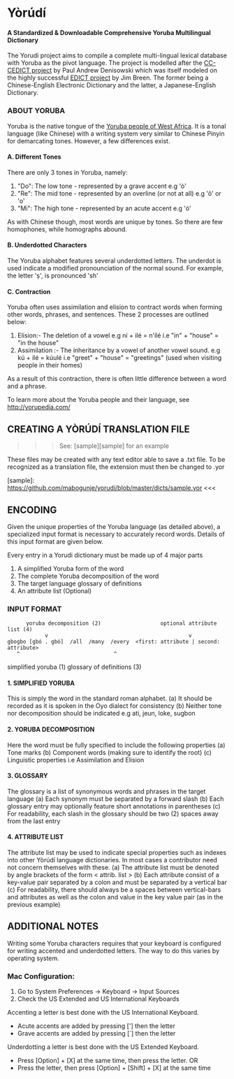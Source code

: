 # Yòrúdí 
#### A Standardized & Downloadable Comprehensive Yoruba Multilingual Dictionary

The Yorudi project aims to compile a complete multi-lingual lexical database with Yoruba as the pivot language. 
The project is modelled after the [CC-CEDICT project](http://cc-cedict.org/wiki/) by Paul Andrew Denisowski 
which was itself modeled on the highly successful [EDICT project](http://www.csse.monash.edu.au/~jwb/edict.html) 
by Jim Breen. The former being a Chinese-English Electronic Dictionary and the latter, a Japanese-English Dictionary.


### ABOUT YORUBA
Yoruba is the native tongue of the [Yoruba people of West Africa](http://en.wikipedia.org/wiki/Yoruba_people). 
It is a tonal language (like Chinese) with a writing system very similar to Chinese Pinyin for demarcating tones. 
However, a few differences exist.

#### A. Different Tones 
There are only 3 tones in Yoruba, namely:
1. "Do": The low tone - represented by a grave accent e.g 'ò'
2. "Re": The mid tone - represented by an overline (or not at all) e.g 'õ' or 'o' 
3. "Mi": The high tone - represented by an acute accent e.g 'ó'

As with Chinese though, most words are unique by tones. So there are few homophones, while homographs abound.

#### B. Underdotted Characters 
The Yoruba alphabet features several underdotted letters. The underdot is used indicate a modified pronounciation of the normal sound. For example, the letter 'ṣ', is pronounced 'sh'

#### C. Contraction
Yoruba often uses assimilation and elision to contract words when forming other words, phrases, and sentences. These 2 processes are outlined below:
1. Elision:- The deletion of a vowel e.g ní + ilé = n'ílé i.e "in" + "house" = "in the house"
2. Assimilation :- The inheritance by a vowel of another vowel sound. e.g kú + ilé = kúulé i.e "greet" + "house" = "greetings" (used when visiting people in their homes)

As a result of this contraction, there is often little difference between a word and a phrase.

To learn more about the Yoruba people and their language, see http://yorupedia.com/


## CREATING A YÒRÚDÍ TRANSLATION FILE
>>> See: [sample][sample] for an example 

These files may be created with any text editor able to save a .txt file. To be recognized as a translation file, the extension must then be changed to .yor

[sample]: https://github.com/mabogunje/yorudi/blob/master/dicts/sample.yor <<<

## ENCODING
Given the unique properties of the Yoruba language (as detailed above), a specialized input format is necessary to accurately record words. Details of this input format are given below.

Every entry in a Yorudi dictionary must be made up of 4 major parts
1. A simplified Yoruba form of the word
2. The complete Yoruba decomposition of the word
3. The target language glossary of definitions
4. An attribute list (Optional)


### INPUT FORMAT

          yoruba decomposition (2)                   optional attribute list (4)
                v                                             v
    gbogbo [gbó . gbó]  /all  /many  /every  <first: attribute | second: attribute>
       ^                              ^                       
simplified yoruba (1)       glossary of definitions (3)


#### 1. SIMPLIFIED YORUBA
This is simply the word in the standard roman alphabet.
(a) It should be recorded as it is spoken in the Oyo dialect for consistency
(b) Neither tone nor decomposition should be indicated e.g ati, jeun, loke, sugbon

#### 2. YORUBA DECOMPOSITION
Here the word must be fully specified to include the following properties
(a) Tone marks
(b) Component words (making sure to identify the root)
(c) Linguistic properties i.e  Assimilation and Elision

#### 3. GLOSSARY
The glossary is a list of synonymous words and phrases in the target language
(a) Each synonym must be separated by a forward slash 
(b) Each glossary entry may optionally feature short annotations in parentheses
(c) For readability, each slash in the glossary should be two (2) spaces away from the last entry

#### 4. ATTRIBUTE LIST
The attribute list may be used to indicate special properties such as indexes into other Yòrúdí language dictionaries. In most cases a contributor need not concern themselves with these.
(a) The attribute list must be denoted by angle brackets of the form < attrib. list >
(b) Each attribute consist of a key-value pair separated by a colon and must be separated by a vertical bar 
(c) For readability, there should always be a spaces between vertical-bars and attributes as well as the colon and value in the key value pair (as in the previous example)


## ADDITIONAL NOTES
Writing some Yoruba characters requires that your keyboard is configured for writing accented and underdotted letters. The way to do this varies by operating system.

### Mac Configuration:
1. Go to System Preferences -> Keyboard -> Input Sources
2. Check the US Extended and US International Keyboards

Accenting a letter is best done with the US International Keyboard. 
* Acute accents are added by pressing ['] then the letter
* Grave accents are added by pressing [`] then the letter

Underdotting a letter is best done with the US Extended Keyboard.
* Press [Option] + [X] at the same time, then press the letter. 
                      OR
* Press the letter, then press [Option] + [Shift] + [X] at the same time
